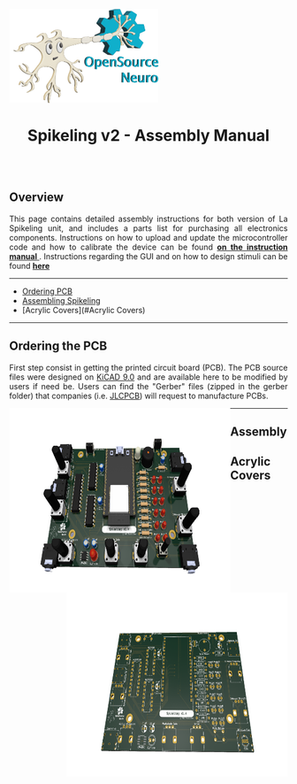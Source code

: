 <p align="left"><img width="270" height="170" src="https://github.com/OpenSourceNeuro/Spikeling-V2/blob/main/Images/SpikyLogo.png">
</p>

<h1 align="center"> Spikeling v2 - Assembly Manual</h1></p>


<br></br>


## Overview

<p align="justify">
This page contains detailed assembly instructions for both version of La Spikeling unit, and includes a parts list for purchasing all electronics components.
Instructions on how to upload and update the microcontroller code and how to calibrate the device can be found <a href="https://github.com/OpenSourceNeuro/Spikeling-V2/tree/main/Instruction%20Manual"> <strong>on the instruction manual</strong> </a>.
Instructions regarding the GUI and on how to design stimuli can be found <a href="https://github.com/OpenSourceNeuro/LED-Zappelin-V2/blob/main/GUI_UserManual.md"><strong>here</strong></a>
</p>

***

- [Ordering PCB](#Ordering-the-PCB)
- [Assembling Spikeling](#Assembly)
- [Acrylic Covers](#Acrylic Covers)




***

## Ordering the PCB

<p align="justify">
First step consist in getting the printed circuit board (PCB).
The PCB source files were designed on <a href="http://kicad.org/">KiCAD 9.0</a> and are available here to be modified by users if need be.
Users can find the "Gerber" files (zipped in the gerber folder) that companies (i.e. <a href="https://jlcpcb.com">JLCPCB</a>) will request to manufacture PCBs.
</p>

<p align="center">
<img align="left" src="https://github.com/OpenSourceNeuro/Spikeling-V2/blob/main/Images/PCB_v2.4.png" width="400" height="333">
<img align="right" src="https://github.com/OpenSourceNeuro/Spikeling-V2/blob/main/Images/PrintedCircuitBoard_v2.4.png" width="400" height="333">
</p>


***

## Assembly

## Acrylic Covers

